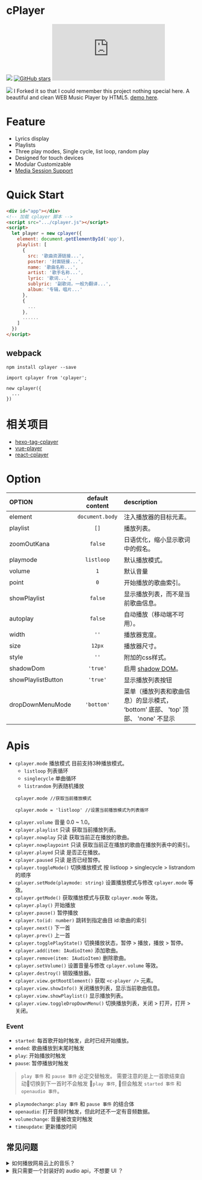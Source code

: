 # cPlayer

[![](https://badge.fury.io/js/cplayer.svg)](https://www.npmjs.com/package/cplayer) [![GitHub stars](https://img.shields.io/github/stars/MoePlayer/cPlayer.svg?style=social&label=Star&style=plastic)](https://github.com/MoePlayer/cPlayer) ![](http://img.badgesize.io/https://raw.githubusercontent.com/MoePlayer/cPlayer/master/dist/cplayer.js?compression=gzip)

![](./previews.png)
I Forked it so that I could remember this project nothing special here.
A beautiful and clean WEB Music Player by HTML5. [demo here](http://cplayer.js.org/).

# Feature

* Lyrics display
* Playlists
* Three play modes, Single cycle, list loop, random play
* Designed for touch devices
* Modular Customizable
* [Media Session Support](https://developers.google.com/web/updates/2017/02/media-session)

# Quick Start

``` html
<div id="app"></div>
<!-- 加载 cplayer 脚本 -->
<script src=".../cplayer.js"></script>
<script>
  let player = new cplayer({
    element: document.getElementById('app'),
    playlist: [
      {
        src: '歌曲资源链接...',
        poster: '封面链接...',
        name: '歌曲名称...',
        artist: '歌手名称...',
        lyric: '歌词...',
        sublyric: '副歌词，一般为翻译...',
        album: '专辑，唱片...'
      },
      {
        ...
      },
      ......
    ]
  })
</script>
```

## webpack

```
npm install cplayer --save
```

```
import cplayer from 'cplayer';

new cplayer({
  ...
})
```

# 相关项目

- [hexo-tag-cplayer](https://github.com/EYHN/hexo-tag-cplayer)
- [vue-player](https://github.com/adnasa/vue-cplayer)
- [react-cplayer](https://github.com/Fallenhh/react-cplayer)

# Option

|OPTION|default content|description|
|:-----|:-------------:|:----------|
|element|`document.body`|注入播放器的目标元素。|
|playlist|`[]`|播放列表。|
|zoomOutKana|`false`|日语优化，缩小显示歌词中的假名。|
|playmode|`listloop`|默认播放模式。|
|volume|`1`|默认音量|
|point|`0`|开始播放的歌曲索引。|
|showPlaylist|`false`|显示播放列表，而不是当前歌曲信息。|
|autoplay|`false`|自动播放（移动端不可用）。|
|width|`''`|播放器宽度。|
|size|`12px`|播放器尺寸。|
|style|`''`|附加的css样式。|
|shadowDom|`'true'`|启用 [shadow DOM](https://developer.mozilla.org/zh-CN/docs/Web/Web_Components/Using_shadow_DOM)。|
|showPlaylistButton|`'true'`|显示播放列表按钮|
|dropDownMenuMode|`'bottom'`|菜单（播放列表和歌曲信息）的显示模式， ‘bottom’ 底部、 'top' 顶部、 'none' 不显示|

# Apis

- `cplayer.mode` 播放模式 目前支持3种播放模式。
  - `listloop` 列表循环
  - `singlecycle` 单曲循环
  - `listrandom` 列表随机播放
  ```
  cplayer.mode //获取当前播放模式

  cplayer.mode = 'listloop' //设置当前播放模式为列表循环
  ```
- `cplayer.volume` 音量 0.0 ~ 1.0。
- `cplayer.playlist` 只读 获取当前播放列表。
- `cplayer.nowplay` 只读 获取当前正在播放的歌曲。
- `cplayer.nowplaypoint` 只读 获取当前正在播放的歌曲在播放列表中的索引。
- `cplayer.played` 只读 是否正在播放。
- `cplayer.paused` 只读 是否已经暂停。
- `cplayer.toggleMode()` 切换播放模式 按 listloop > singlecycle > listrandom 的顺序
- `cplayer.setMode(playmode: string)` 设置播放模式与修改 `cplayer.mode` 等效。
- `cplayer.getMode()` 获取播放模式与获取 `cplayer.mode` 等效。
- `cplayer.play()` 开始播放
- `cplayer.pause()` 暂停播放
- `cplayer.to(id: number)` 跳转到指定曲目 id:歌曲的索引
- `cplayer.next()` 下一首
- `cplayer.prev()` 上一首
- `cplayer.togglePlayState()` 切换播放状态，暂停 > 播放，播放 > 暂停。
- `cplayer.add(item: IAudioItem)` 添加歌曲。
- `cplayer.remove(item: IAudioItem)` 删除歌曲。
- `cplayer.setVolume()` 设置音量与修改 `cplayer.volume` 等效。
- `cplayer.destroy()` 销毁播放器。
- `cplayer.view.getRootElement()` 获取 `<c-player />` 元素。
- `cplayer.view.showInfo()` 关闭播放列表，显示当前歌曲信息。
- `cplayer.view.showPlaylist()` 显示播放列表。
- `cplayer.view.toggleDropDownMenu()` 切换播放列表，关闭 > 打开，打开 > 关闭。

### Event

- `started`: 每首歌开始时触发，此时已经开始播放。
- `ended`: 歌曲播放到末尾时触发
- `play`: 开始播放时触发
- `pause`: 暂停播放时触发

> `play 事件` 和 `pause 事件` 必定交替触发。
> 需要注意的是上一首歌结束自动切换到下一首时不会触发 `play 事件`, 但会触发 `started 事件` 和 `openaudio 事件`。

- `playmodechange`: `play 事件` 和 `pause 事件` 的结合体
- `openaudio`: 打开音频时触发，但此时还不一定有音频数据。
- `volumechange`: 音量被改变时触发
- `timeupdate`: 更新播放时间

## 常见问题

<details><summary>如何播放网易云上的音乐？</summary><br>


### 在 `cplayer.js` 之后执行以下脚本

``` javascript
cplayer.prototype.add163 = function add163(id) {
  if (!id) throw new Error("Unable Property.");
  return fetch("https://music.huaji8.top/?id=" + id).then(function(res){return res.json()}).then(function(data){
    let obj = {
      name: data.info.songs[0].name,
      artist: data.info.songs[0].ar.map(function(ar){ return ar.name }).join(','),
      poster: data.pic.url,
      lyric: data.lyric.lyric,
      sublyric: data.lyric.tlyric,
      src: data.url.url,
      album: data.info.songs[0].al.name
    }
    this.add(obj);
    return obj;
  }.bind(this))
}
```

### 使用:

``` javascript
player.add163(12345678) //加入网易云id为 12345678 的歌曲
```

</details>


<details><summary>我只需要一个封装好的 audio api，不想要 UI ？</summary><br>

`dist` 文件夹中有 `cplayer-noview.js` 是去 UI 版的 cplayer。

</details>

